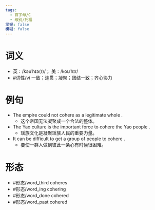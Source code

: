 ```yaml
---
tags:
  - 首字母/C
  - 级别/托福
掌握: false
模糊: false
---
```

# 词义
- 英：/kəʊˈhɪə(r)/； 美：/koʊˈhɪr/
- #词性/vi  一致；连贯；凝聚；团结一致；齐心协力
# 例句
- The empire could not cohere as a legitimate whole .
	- 这个帝国无法凝聚成一个合法的整体。
- The Yao culture is the important force to cohere the Yao people .
	- 瑶族文化是凝聚瑶族人民的重要力量。
- It can be difficult to get a group of people to cohere .
	- 要使一群人做到彼此一条心有时候很困难。
# 形态
- #形态/word_third coheres
- #形态/word_ing cohering
- #形态/word_done cohered
- #形态/word_past cohered
